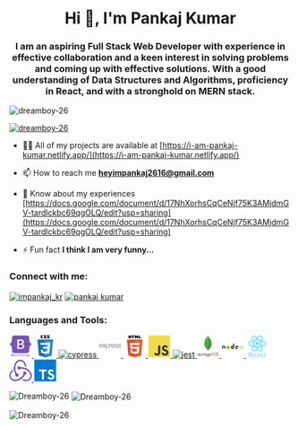 <h1 align="center">Hi 👋, I'm Pankaj Kumar</h1>
<h3 align="center">I am an aspiring Full Stack Web Developer with experience in effective collaboration and a keen interest in solving problems and coming up with effective solutions. With a good understanding of Data Structures and Algorithms, proficiency in React, and with a stronghold on MERN stack.</h3>

<p align="left"> <img src="https://komarev.com/ghpvc/?username=dreamboy-26&label=Profile%20views&color=0e75b6&style=flat" alt="dreamboy-26" /> </p>

<p align="left"> <a href="https://github.com/ryo-ma/github-profile-trophy"><img src="https://github-profile-trophy.vercel.app/?username=dreamboy-26" alt="dreamboy-26" /></a> </p>

- 👨‍💻 All of my projects are available at [https://i-am-pankaj-kumar.netlify.app/](https://i-am-pankaj-kumar.netlify.app/)

- 📫 How to reach me **heyimpankaj2616@gmail.com**

- 📄 Know about my experiences [https://docs.google.com/document/d/17NhXorhsCqCeNjf75K3AMjdmGV-tardlckbc69qgOLQ/edit?usp=sharing](https://docs.google.com/document/d/17NhXorhsCqCeNjf75K3AMjdmGV-tardlckbc69qgOLQ/edit?usp=sharing)

- ⚡ Fun fact **I think I am very funny...**

<h3 align="left">Connect with me:</h3>
<p align="left">
<a href="https://twitter.com/impankaj_kr" target="blank"><img align="center" src="https://raw.githubusercontent.com/rahuldkjain/github-profile-readme-generator/master/src/images/icons/Social/twitter.svg" alt="impankaj_kr" height="30" width="40" /></a>
<a href="https://linkedin.com/in/pankaj kumar" target="blank"><img align="center" src="https://raw.githubusercontent.com/rahuldkjain/github-profile-readme-generator/master/src/images/icons/Social/linked-in-alt.svg" alt="pankaj kumar" height="30" width="40" /></a>
</p>

<h3 align="left">Languages and Tools:</h3>
<p align="left"> <a href="https://getbootstrap.com" target="_blank" rel="noreferrer"> <img src="https://raw.githubusercontent.com/devicons/devicon/master/icons/bootstrap/bootstrap-plain-wordmark.svg" alt="bootstrap" width="40" height="40"/> </a> <a href="https://www.w3schools.com/css/" target="_blank" rel="noreferrer"> <img src="https://raw.githubusercontent.com/devicons/devicon/master/icons/css3/css3-original-wordmark.svg" alt="css3" width="40" height="40"/> </a> <a href="https://www.cypress.io" target="_blank" rel="noreferrer"> <img src="https://raw.githubusercontent.com/simple-icons/simple-icons/6e46ec1fc23b60c8fd0d2f2ff46db82e16dbd75f/icons/cypress.svg" alt="cypress" width="40" height="40"/> </a> <a href="https://expressjs.com" target="_blank" rel="noreferrer"> <img src="https://raw.githubusercontent.com/devicons/devicon/master/icons/express/express-original-wordmark.svg" alt="express" width="40" height="40"/> </a> <a href="https://www.w3.org/html/" target="_blank" rel="noreferrer"> <img src="https://raw.githubusercontent.com/devicons/devicon/master/icons/html5/html5-original-wordmark.svg" alt="html5" width="40" height="40"/> </a> <a href="https://developer.mozilla.org/en-US/docs/Web/JavaScript" target="_blank" rel="noreferrer"> <img src="https://raw.githubusercontent.com/devicons/devicon/master/icons/javascript/javascript-original.svg" alt="javascript" width="40" height="40"/> </a> <a href="https://jestjs.io" target="_blank" rel="noreferrer"> <img src="https://www.vectorlogo.zone/logos/jestjsio/jestjsio-icon.svg" alt="jest" width="40" height="40"/> </a> <a href="https://www.mongodb.com/" target="_blank" rel="noreferrer"> <img src="https://raw.githubusercontent.com/devicons/devicon/master/icons/mongodb/mongodb-original-wordmark.svg" alt="mongodb" width="40" height="40"/> </a> <a href="https://nodejs.org" target="_blank" rel="noreferrer"> <img src="https://raw.githubusercontent.com/devicons/devicon/master/icons/nodejs/nodejs-original-wordmark.svg" alt="nodejs" width="40" height="40"/> </a> <a href="https://reactjs.org/" target="_blank" rel="noreferrer"> <img src="https://raw.githubusercontent.com/devicons/devicon/master/icons/react/react-original-wordmark.svg" alt="react" width="40" height="40"/> </a> <a href="https://redux.js.org" target="_blank" rel="noreferrer"> <img src="https://raw.githubusercontent.com/devicons/devicon/master/icons/redux/redux-original.svg" alt="redux" width="40" height="40"/> </a> <a href="https://www.typescriptlang.org/" target="_blank" rel="noreferrer"> <img src="https://raw.githubusercontent.com/devicons/devicon/master/icons/typescript/typescript-original.svg" alt="typescript" width="40" height="40"/> </a> </p>

<p><img align="left" src="https://github-readme-stats.vercel.app/api/top-langs?username=Dreamboy-26&show_icons=true&locale=en&layout=compact" alt="Dreamboy-26" /></p>

<p>&nbsp;<img align="center" src="https://github-readme-stats.vercel.app/api?username=Dreamboy-26&show_icons=true&locale=en" alt="Dreamboy-26" /></p>

<p><img align="center" src="https://github-readme-streak-stats.herokuapp.com/?user=Dreamboy-26&" alt="Dreamboy-26" /></p>
